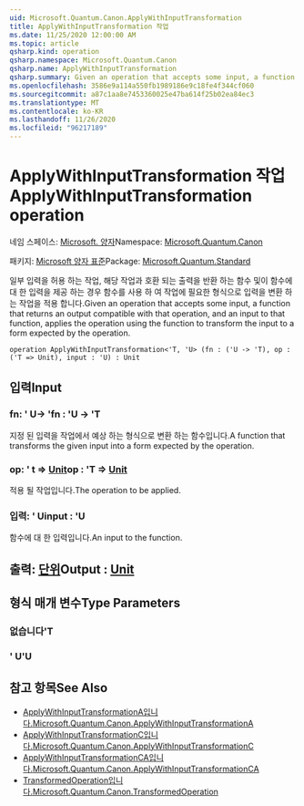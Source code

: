 ```yaml
---
uid: Microsoft.Quantum.Canon.ApplyWithInputTransformation
title: ApplyWithInputTransformation 작업
ms.date: 11/25/2020 12:00:00 AM
ms.topic: article
qsharp.kind: operation
qsharp.namespace: Microsoft.Quantum.Canon
qsharp.name: ApplyWithInputTransformation
qsharp.summary: Given an operation that accepts some input, a function that returns an output compatible with that operation, and an input to that function, applies the operation using the function to transform the input to a form expected by the operation.
ms.openlocfilehash: 3586e9a114a550fb1989186e9c18fe4f344cf060
ms.sourcegitcommit: a87c1aa8e7453360025e47ba614f25b02ea84ec3
ms.translationtype: MT
ms.contentlocale: ko-KR
ms.lasthandoff: 11/26/2020
ms.locfileid: "96217189"
---
```

# <a name="applywithinputtransformation-operation"></a><span data-ttu-id="f482a-102">ApplyWithInputTransformation 작업</span><span class="sxs-lookup"><span data-stu-id="f482a-102">ApplyWithInputTransformation operation</span></span>

<span data-ttu-id="f482a-103">네임 스페이스: [Microsoft. 양자](xref:Microsoft.Quantum.Canon)</span><span class="sxs-lookup"><span data-stu-id="f482a-103">Namespace: [Microsoft.Quantum.Canon](xref:Microsoft.Quantum.Canon)</span></span>

<span data-ttu-id="f482a-104">패키지: [Microsoft 양자 표준](https://nuget.org/packages/Microsoft.Quantum.Standard)</span><span class="sxs-lookup"><span data-stu-id="f482a-104">Package: [Microsoft.Quantum.Standard](https://nuget.org/packages/Microsoft.Quantum.Standard)</span></span>


<span data-ttu-id="f482a-105">일부 입력을 허용 하는 작업, 해당 작업과 호환 되는 출력을 반환 하는 함수 및이 함수에 대 한 입력을 제공 하는 경우 함수를 사용 하 여 작업에 필요한 형식으로 입력을 변환 하는 작업을 적용 합니다.</span><span class="sxs-lookup"><span data-stu-id="f482a-105">Given an operation that accepts some input, a function that returns an output compatible with that operation, and an input to that function, applies the operation using the function to transform the input to a form expected by the operation.</span></span>

```qsharp
operation ApplyWithInputTransformation<'T, 'U> (fn : ('U -> 'T), op : ('T => Unit), input : 'U) : Unit
```


## <a name="input"></a><span data-ttu-id="f482a-106">입력</span><span class="sxs-lookup"><span data-stu-id="f482a-106">Input</span></span>

### <a name="fn--u---t"></a><span data-ttu-id="f482a-107">fn: ' U-> '</span><span class="sxs-lookup"><span data-stu-id="f482a-107">fn : 'U -> 'T</span></span>

<span data-ttu-id="f482a-108">지정 된 입력을 작업에서 예상 하는 형식으로 변환 하는 함수입니다.</span><span class="sxs-lookup"><span data-stu-id="f482a-108">A function that transforms the given input into a form expected by the operation.</span></span>


### <a name="op--t--unit"></a><span data-ttu-id="f482a-109">op: ' t => [Unit](xref:microsoft.quantum.lang-ref.unit)</span><span class="sxs-lookup"><span data-stu-id="f482a-109">op : 'T => [Unit](xref:microsoft.quantum.lang-ref.unit)</span></span> 

<span data-ttu-id="f482a-110">적용 될 작업입니다.</span><span class="sxs-lookup"><span data-stu-id="f482a-110">The operation to be applied.</span></span>


### <a name="input--u"></a><span data-ttu-id="f482a-111">입력: ' U</span><span class="sxs-lookup"><span data-stu-id="f482a-111">input : 'U</span></span>

<span data-ttu-id="f482a-112">함수에 대 한 입력입니다.</span><span class="sxs-lookup"><span data-stu-id="f482a-112">An input to the function.</span></span>



## <a name="output--unit"></a><span data-ttu-id="f482a-113">출력: [단위](xref:microsoft.quantum.lang-ref.unit)</span><span class="sxs-lookup"><span data-stu-id="f482a-113">Output : [Unit](xref:microsoft.quantum.lang-ref.unit)</span></span>



## <a name="type-parameters"></a><span data-ttu-id="f482a-114">형식 매개 변수</span><span class="sxs-lookup"><span data-stu-id="f482a-114">Type Parameters</span></span>

### <a name="t"></a><span data-ttu-id="f482a-115">없습니다</span><span class="sxs-lookup"><span data-stu-id="f482a-115">'T</span></span>


### <a name="u"></a><span data-ttu-id="f482a-116">' U</span><span class="sxs-lookup"><span data-stu-id="f482a-116">'U</span></span>



## <a name="see-also"></a><span data-ttu-id="f482a-117">참고 항목</span><span class="sxs-lookup"><span data-stu-id="f482a-117">See Also</span></span>

- [<span data-ttu-id="f482a-118">ApplyWithInputTransformationA입니다.</span><span class="sxs-lookup"><span data-stu-id="f482a-118">Microsoft.Quantum.Canon.ApplyWithInputTransformationA</span></span>](xref:Microsoft.Quantum.Canon.ApplyWithInputTransformationA)
- [<span data-ttu-id="f482a-119">ApplyWithInputTransformationC입니다.</span><span class="sxs-lookup"><span data-stu-id="f482a-119">Microsoft.Quantum.Canon.ApplyWithInputTransformationC</span></span>](xref:Microsoft.Quantum.Canon.ApplyWithInputTransformationC)
- [<span data-ttu-id="f482a-120">ApplyWithInputTransformationCA입니다.</span><span class="sxs-lookup"><span data-stu-id="f482a-120">Microsoft.Quantum.Canon.ApplyWithInputTransformationCA</span></span>](xref:Microsoft.Quantum.Canon.ApplyWithInputTransformationCA)
- [<span data-ttu-id="f482a-121">TransformedOperation입니다.</span><span class="sxs-lookup"><span data-stu-id="f482a-121">Microsoft.Quantum.Canon.TransformedOperation</span></span>](xref:Microsoft.Quantum.Canon.TransformedOperation)